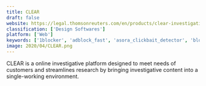 ```yaml
---
title: CLEAR
draft: false 
website: https://legal.thomsonreuters.com/en/products/clear-investigation-software
classification: ['Design Softwares']
platform: ['Web']
keywords: ['1blocker', 'adblock_fast', 'asora_clickbait_detector', 'blockbear', 'business_in_a_box', 'cq_engage', 'caseviewnet', 'crystal', 'inszoom', 'lawpay', 'onesolution', 'ourdata', 'peace', 'practice_pipeline', 'remember_the_milk', 'seedlegals', 'stopad_pro', 'iubenda']
image: 2020/04/CLEAR.png
---
```

CLEAR is a online investigative platform designed to meet needs of customers and streamlines research by bringing investigative content into a single-working environment.
